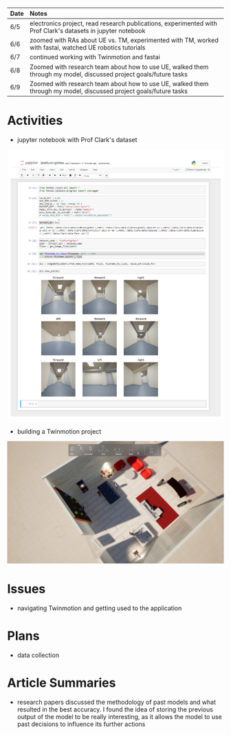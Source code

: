 | Date   | Notes
| :----- | :-------------------------------
|6/5| electronics project, read research publications, experimented with Prof Clark's datasets in jupyter notebook
|6/6 | zoomed with RAs about UE vs. TM, experimented with TM, worked with fastai, watched UE robotics tutorials
|6/7 | continued working with Twinmotion and fastai
|6/8 | Zoomed with research team about how to use UE, walked them through my model, discussed project goals/future tasks
|6/9 | Zoomed with research team about how to use UE, walked them through my model, discussed project goals/future tasks

# Activities

- jupyter notebook with Prof Clark's dataset

![Jupyter Notebook](/assets/2023-06-12/jupy.png)

- building a Twinmotion project

![Twinmotion Project](/assets/2023-06-12/twinmotionproj.png)


# Issues

- navigating Twinmotion and getting used to the application


# Plans

- data collection

# Article Summaries

- research papers discussed the methodology of past models and what resulted in the best accuracy. I found the idea of storing the previous output of the model to be really interesting, as it allows the model to use past decisions to influence its further actions 
